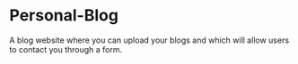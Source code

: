 # Personal-Blog
A blog website where you can upload your blogs and which will allow users to contact you through a form.
